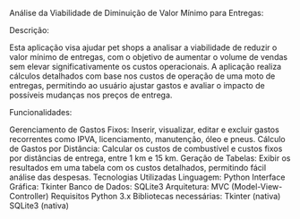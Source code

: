 Análise da Viabilidade de Diminuição de Valor Mínimo para Entregas:

Descrição:

Esta aplicação visa ajudar pet shops a analisar a viabilidade de reduzir o valor mínimo de entregas, com o objetivo de aumentar o volume de vendas sem elevar significativamente os custos operacionais. A aplicação realiza cálculos detalhados com base nos custos de operação de uma moto de entregas, permitindo ao usuário ajustar gastos e avaliar o impacto de possíveis mudanças nos preços de entrega.

Funcionalidades:

Gerenciamento de Gastos Fixos: Inserir, visualizar, editar e excluir gastos recorrentes como IPVA, licenciamento, manutenção, óleo e pneus.
Cálculo de Gastos por Distância: Calcular os custos de combustível e custos fixos por distâncias de entrega, entre 1 km e 15 km.
Geração de Tabelas: Exibir os resultados em uma tabela com os custos detalhados, permitindo fácil análise das despesas.
Tecnologias Utilizadas
Linguagem: Python
Interface Gráfica: Tkinter
Banco de Dados: SQLite3
Arquitetura: MVC (Model-View-Controller)
Requisitos
Python 3.x
Bibliotecas necessárias:
Tkinter (nativa)
SQLite3 (nativa)
